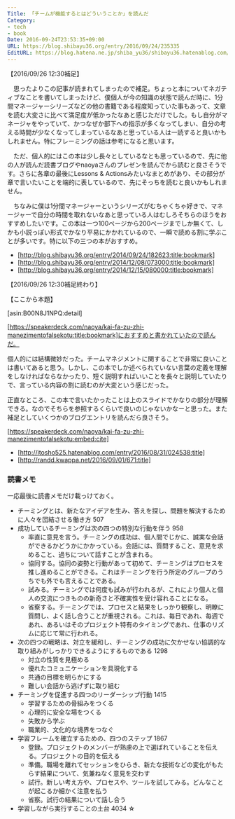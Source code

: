 ```yaml
---
Title: 「チームが機能するとはどういうことか」を読んだ
Category:
- tech
- book
Date: 2016-09-24T23:53:35+09:00
URL: https://blog.shibayu36.org/entry/2016/09/24/235335
EditURL: https://blog.hatena.ne.jp/shiba_yu36/shibayu36.hatenablog.com/atom/entry/10328749687186095032
---
```


【2016/09/26 12:30補足】

　思ったよりこの記事が読まれてしまったので補足。ちょっと本についてネガティブなことを書いてしまったけど、僕個人が今の知識の状態で読んだ時に、1分間マネージャーシリーズなどの他の書籍である程度知っていた事もあって、文章を読む大変さに比べて満足度が低かったなあと感じただけでした。もし自分がマネージャをやっていて、かつなぜか部下への指示が多くなってしまい、自分の考える時間が少なくなってしまっているなあと思っている人は一読すると良いかもしれません。特にフレーミングの話は参考になると思います。

　ただ、個人的にはこの本は少し長々としているなとも思っているので、先に他の人が読んだ読書ブログやnaoyaさんのプレゼンを読んでから読むと良さそうです。さらに各章の最後にLessons & Actionsみたいなまとめがあり、その部分が章で言いたいことを端的に表しているので、先にそっちを読むと良いかもしれません。

　ちなみに僕は1分間マネージャーというシリーズがむちゃくちゃ好きで、マネージャーで自分の時間を取れないなあと思っている人はむしろそちらのほうをおすすめしたいです。この本は一つ100ページから200ページまでしか無くて、しかも小説っぽい形式でかなり平易にかかれているので、一瞬で読める割に学ぶことが多いです。特に以下の三つの本がおすすめ。

- [http://blog.shibayu36.org/entry/2014/09/24/182623:title:bookmark]
- [http://blog.shibayu36.org/entry/2014/12/08/073000:title:bookmark]
- [http://blog.shibayu36.org/entry/2014/12/15/080000:title:bookmark]

【2016/09/26 12:30補足終わり】



【ここから本題】

[asin:B00N8J1NPQ:detail]

[https://speakerdeck.com/naoya/kai-fa-zu-zhi-manezimentofalsekotu:title:bookmark]におすすめと書かれていたので読んだ。

個人的には結構微妙だった。チームマネジメントに関することで非常に良いことは書いてあると思う。しかし、この本でしか述べられていない言葉の定義を理解をしなければならなかったり、短く説明すればいいことを長々と説明していたりで、言っている内容の割に読むのが大変という感じだった。

正直なところ、この本で言いたかったことは上のスライドでかなりの部分が理解できる。なのでそちらを参照するくらいで良いのじゃないかなーと思った。また補足としていくつかのブログエントリを読んだら良さそう。

[https://speakerdeck.com/naoya/kai-fa-zu-zhi-manezimentofalsekotu:embed:cite]

- [http://itosho525.hatenablog.com/entry/2016/08/31/024538:title]
- [http://randd.kwappa.net/2016/09/01/671:title]

### 読書メモ
一応最後に読書メモだけ載っけておく。

- チーミングとは、新たなアイデアを生み、答えを探し、問題を解決するために人々を団結させる働き方 507
- 成功しているチーミングは次の四つの特別な行動を伴う 958
    - 率直に意見を言う。チーミングの成功は、個人間でじかに、誠実な会話ができるかどうかにかかっている。会話には、質問すること、意見を求めること、過ちについて話すことが含まれる。
    - 協同する。協同の姿勢と行動があって初めて、チーミングはプロセスを推し進めることができる。これはチーミングを行う所定のグループのうちでも外でも言えることである。
    - 試みる。チーミングでは何度も試みが行われるが、これにより個人と個人の交流につきものの新奇さと不確実性を受け容れることになる。
    - 省察する。チーミングでは、プロセスと結果をしっかり観察し、明瞭に質問し、よく話し合うことが重視される。これは、毎日であれ、毎週であれ、あるいはそのプロジェクト特有のタイミングであれ、仕事のリズムに応じて常に行われる。
- 次の四つの戦略は、対立を緩和し、チーミングの成功に欠かせない協調的な取り組みがしっかりできるようにするものである 1298
    - 対立の性質を見極める
    - 優れたコミュニケーションを具現化する
    - 共通の目標を明らかにする
    - 難しい会話から逃げずに取り組む
- チーミングを促進する四つのリーダーシップ行動 1415
    - 学習するための骨組みをつくる
    - 心理的に安全な場をつくる
    - 失敗から学ぶ
    - 職業的、文化的な境界をつなぐ
- 学習フレームを確立するための、四つのステップ 1867
    - 登録。プロジェクトのメンバーが熟慮の上で選ばれていることを伝える。プロジェクトの目的を伝える
    - 準備。職場を離れてセッションをひらき、新たな技術などの変化がもたらす結果について、気兼ねなく意見を交わす
    - 試行。新しい考え方や、プロセスや、ツールを試してみる。どんなことが起こるか細かく注意を払う
    - 省察。試行の結果について話し合う
- 学習しながら実行することの土台 4034 ☆






